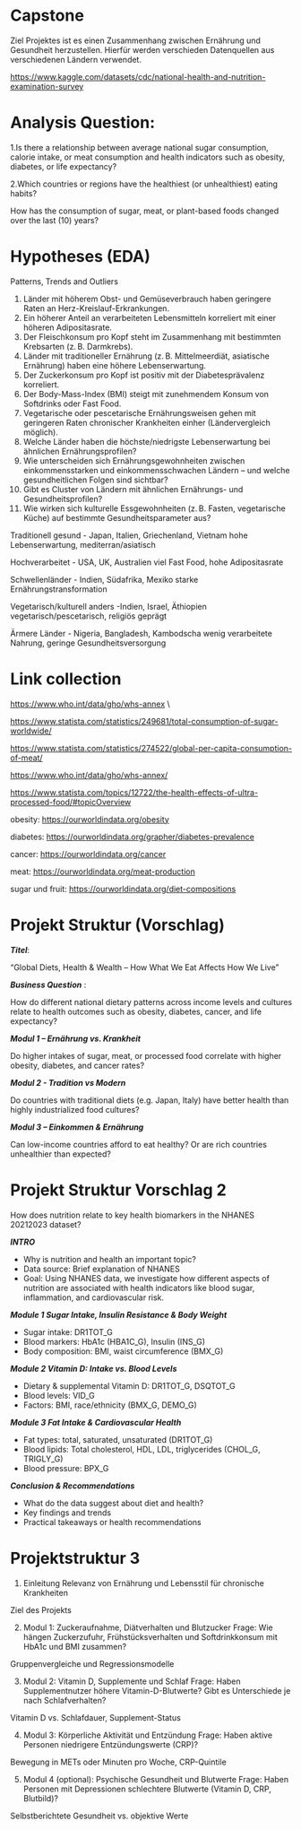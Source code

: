 # Capstone

Ziel Projektes ist es einen Zusammenhang zwischen Ernährung und Gesundheit herzustellen. Hierfür werden verschieden Datenquellen aus verschiedenen Ländern verwendet.

https://www.kaggle.com/datasets/cdc/national-health-and-nutrition-examination-survey


# Analysis Question:
1.Is there a relationship between average national sugar consumption, calorie intake, or meat consumption and health indicators such as obesity, diabetes, or life expectancy?

2.Which countries or regions have the healthiest (or unhealthiest) eating habits?

How has the consumption of sugar, meat, or plant-based foods changed over the last (10) years?


# Hypotheses (EDA)
Patterns, Trends and Outliers 
1. Länder mit höherem Obst- und Gemüseverbrauch haben geringere Raten an Herz-Kreislauf-Erkrankungen.
2. Ein höherer Anteil an verarbeiteten Lebensmitteln korreliert mit einer höheren Adipositasrate.
3. Der Fleischkonsum pro Kopf steht im Zusammenhang mit bestimmten Krebsarten (z. B. Darmkrebs).
4. Länder mit traditioneller Ernährung (z. B. Mittelmeerdiät, asiatische Ernährung) haben eine höhere Lebenserwartung.
5. Der Zuckerkonsum pro Kopf ist positiv mit der Diabetesprävalenz korreliert.
6. Der Body-Mass-Index (BMI) steigt mit zunehmendem Konsum von Softdrinks oder Fast Food.
7.  Vegetarische oder pescetarische Ernährungsweisen gehen mit geringeren Raten chronischer Krankheiten einher (Ländervergleich möglich).
8. Welche Länder haben die höchste/niedrigste Lebenserwartung bei ähnlichen Ernährungsprofilen?
9. Wie unterscheiden sich Ernährungsgewohnheiten zwischen einkommensstarken und einkommensschwachen Ländern – und welche gesundheitlichen Folgen sind sichtbar?
10. Gibt es Cluster von Ländern mit ähnlichen Ernährungs- und Gesundheitsprofilen?
11. Wie wirken sich kulturelle Essgewohnheiten (z. B. Fasten, vegetarische Küche) auf bestimmte Gesundheitsparameter aus?




Traditionell gesund -	Japan, Italien, Griechenland, Vietnam	hohe Lebenserwartung, mediterran/asiatisch

Hochverarbeitet - USA, UK, Australien	viel Fast Food, hohe Adipositasrate

Schwellenländer - 	Indien, Südafrika, Mexiko	starke Ernährungstransformation

Vegetarisch/kulturell anders -Indien, Israel, Äthiopien	vegetarisch/pescetarisch, religiös geprägt

Ärmere Länder -	Nigeria, Bangladesh, Kambodscha	wenig verarbeitete Nahrung, geringe Gesundheitsversorgung



# Link collection

https://www.who.int/data/gho/whs-annex \


https://www.statista.com/statistics/249681/total-consumption-of-sugar-worldwide/

https://www.statista.com/statistics/274522/global-per-capita-consumption-of-meat/

https://www.who.int/data/gho/whs-annex/

https://www.statista.com/topics/12722/the-health-effects-of-ultra-processed-food/#topicOverview

obesity:
https://ourworldindata.org/obesity

diabetes:
https://ourworldindata.org/grapher/diabetes-prevalence

cancer:
https://ourworldindata.org/cancer

meat:
https://ourworldindata.org/meat-production

sugar und fruit:
https://ourworldindata.org/diet-compositions


# Projekt Struktur (Vorschlag)

___Titel___:

“Global Diets, Health & Wealth – How What We Eat Affects How We Live”


___Business Question___ :

How do different national dietary patterns across income levels and cultures relate to health outcomes such as obesity, diabetes, cancer, and life expectancy?


___Modul 1 – Ernährung vs. Krankheit___

Do higher intakes of sugar, meat, or processed food correlate with higher obesity, diabetes, and cancer rates?

___Modul 2 - Tradition vs Modern___


Do countries with traditional diets (e.g. Japan, Italy) have better health than highly industrialized food cultures?


___Modul 3 – Einkommen & Ernährung___

Can low-income countries afford to eat healthy? Or are rich countries unhealthier than expected?




# Projekt Struktur Vorschlag 2

How does nutrition relate to key health biomarkers in the NHANES 20212023 dataset?

___INTRO___
- Why is nutrition and health an important topic?
- Data source: Brief explanation of NHANES
- Goal: Using NHANES data, we investigate how different aspects of nutrition are associated with health indicators like
blood sugar, inflammation, and cardiovascular risk.


___Module 1 Sugar Intake, Insulin Resistance & Body Weight___
- Sugar intake: DR1TOT_G
- Blood markers: HbA1c (HBA1C_G), Insulin (INS_G)
- Body composition: BMI, waist circumference (BMX_G)

___Module 2 Vitamin D: Intake vs. Blood Levels___
- Dietary & supplemental Vitamin D: DR1TOT_G, DSQTOT_G
- Blood levels: VID_G
- Factors: BMI, race/ethnicity (BMX_G, DEMO_G)

___Module 3 Fat Intake & Cardiovascular Health___
- Fat types: total, saturated, unsaturated (DR1TOT_G)
- Blood lipids: Total cholesterol, HDL, LDL, triglycerides (CHOL_G, TRIGLY_G)
- Blood pressure: BPX_G

___Conclusion & Recommendations___
- What do the data suggest about diet and health?
- Key findings and trends
- Practical takeaways or health recommendations


# Projektstruktur 3
1. Einleitung
Relevanz von Ernährung und Lebensstil für chronische Krankheiten


Ziel des Projekts

2. Modul 1: Zuckeraufnahme, Diätverhalten und Blutzucker
Frage: Wie hängen Zuckerzufuhr, Frühstücksverhalten und Softdrinkkonsum mit HbA1c und BMI zusammen?

Gruppenvergleiche und Regressionsmodelle

3. Modul 2: Vitamin D, Supplemente und Schlaf
Frage: Haben Supplementnutzer höhere Vitamin-D-Blutwerte? Gibt es Unterschiede je nach Schlafverhalten?

Vitamin D vs. Schlafdauer, Supplement-Status


4. Modul 3: Körperliche Aktivität und Entzündung
Frage: Haben aktive Personen niedrigere Entzündungswerte (CRP)?

Bewegung in METs oder Minuten pro Woche, CRP-Quintile

5. Modul 4 (optional): Psychische Gesundheit und Blutwerte
Frage: Haben Personen mit Depressionen schlechtere Blutwerte (Vitamin D, CRP, Blutbild)?

Selbstberichtete Gesundheit vs. objektive Werte


